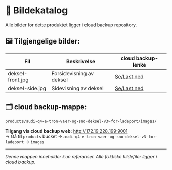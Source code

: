 # 📁 Bildekatalog

Alle bilder for dette produktet ligger i cloud backup repository.

## 🖼️ Tilgjengelige bilder:

| Fil | Beskrivelse | cloud backup-lenke |
|-----|-------------|-------------|
| deksel-front.jpg | Forsidevisning av deksel | [Se/Last ned](http://172.19.228.199:9000/products/audi-q4-e-tron-vaer-og-sno-deksel-v3-for-ladeport/images/deksel-front.jpg) |
| deksel-side.jpg | Sidevisning av deksel | [Se/Last ned](http://172.19.228.199:9000/products/audi-q4-e-tron-vaer-og-sno-deksel-v3-for-ladeport/images/deksel-side.jpg) |

## 🗂️ cloud backup-mappe:
```
products/audi-q4-e-tron-vaer-og-sno-deksel-v3-for-ladeport/images/
```

**Tilgang via cloud backup web:** http://172.19.228.199:9001  
→ Gå til `products` bucket → `audi-q4-e-tron-vaer-og-sno-deksel-v3-for-ladeport` → `images`

---
*Denne mappen inneholder kun referanser. Alle faktiske bildefiler ligger i cloud backup.*